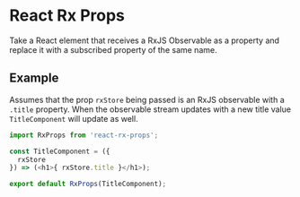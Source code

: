 
# React Rx Props

Take a React element that receives a RxJS Observable as a property and replace it with a subscribed property of the same name.

## Example

Assumes that the prop `rxStore` being passed is an RxJS observable with a `.title` property. When the observable stream updates with a new title value `TitleComponent` will update as well.

```javascript
import RxProps from 'react-rx-props';

const TitleComponent = ({
  rxStore
}) => (<h1>{ rxStore.title }</h1>);

export default RxProps(TitleComponent);
```

